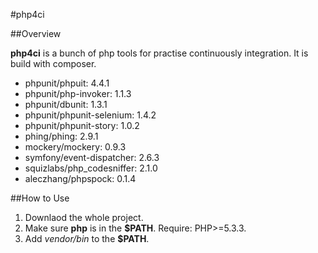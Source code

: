 #php4ci

##Overview

**php4ci** is a bunch of php tools for practise continuously integration. It is build with composer.

* phpunit/phpuit: 4.4.1
* phpunit/php-invoker: 1.1.3
* phpunit/dbunit: 1.3.1
* phpunit/phpunit-selenium: 1.4.2
* phpunit/phpunit-story: 1.0.2
* phing/phing: 2.9.1
* mockery/mockery: 0.9.3
* symfony/event-dispatcher: 2.6.3
* squizlabs/php_codesniffer: 2.1.0
* aleczhang/phpspock: 0.1.4

##How to Use

1. Downlaod the whole project.
2. Make sure **php** is in the **$PATH**. Require: PHP>=5.3.3.
3. Add *vendor/bin* to the **$PATH**.
